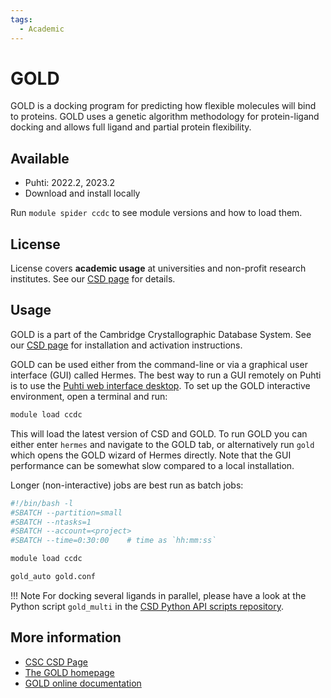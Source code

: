 ```yaml
---
tags:
  - Academic
---
```


# GOLD

GOLD is a docking program for predicting how flexible molecules will
bind to proteins. GOLD uses a genetic algorithm methodology for
protein-ligand docking and allows full ligand and partial protein
flexibility.

## Available

- Puhti: 2022.2, 2023.2
- Download and install locally

Run `module spider ccdc` to see module versions and how to load them.

## License

License covers **academic usage** at universities
and non-profit research institutes. See our [CSD page](csd.md)
for details.

## Usage

GOLD is a part of the Cambridge Crystallographic Database System.
See our [CSD page](csd.md) for installation and activation instructions.

GOLD can be used either from the command-line or via a graphical user interface
(GUI) called Hermes. The best way to run a GUI remotely on Puhti is to use the
[Puhti web interface desktop](../computing/webinterface/desktop.md). To set up
the GOLD interactive environment, open a terminal and run:

```bash
module load ccdc
```

This will load the latest version of CSD and GOLD. To run GOLD you can either
enter `hermes` and navigate to the GOLD tab, or alternatively run `gold` which
opens the GOLD wizard of Hermes directly. Note that the GUI performance can be
somewhat slow compared to a local installation.

Longer (non-interactive) jobs are best run as batch jobs:

```bash
#!/bin/bash -l
#SBATCH --partition=small
#SBATCH --ntasks=1
#SBATCH --account=<project>
#SBATCH --time=0:30:00    # time as `hh:mm:ss`

module load ccdc

gold_auto gold.conf
```

!!! Note
    For docking several ligands in parallel, please have a look at the Python
    script `gold_multi` in the
    [CSD Python API scripts repository](https://github.com/ccdc-opensource/csd-python-api-scripts).

## More information

- [CSC CSD Page](csd.md)
- [The GOLD homepage](https://www.ccdc.cam.ac.uk/solutions/software/gold/)
- [GOLD online documentation](https://www.ccdc.cam.ac.uk/support-and-resources/documentation-and-resources/?category=All%20Categories&product=GOLD&type=All%20Types)
